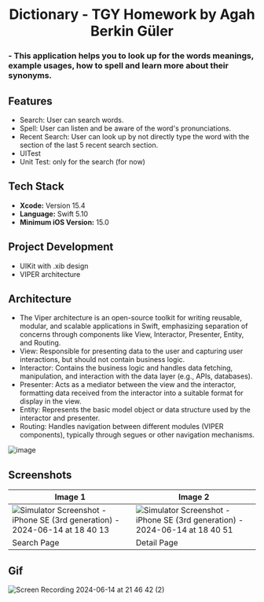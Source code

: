 <div  align="center">
<h1> Dictionary - TGY Homework by Agah Berkin Güler </h1>
</div>

<div  align="leading">
<h3> - This application helps you to look up for the words meanings, example usages, how to spell and learn more about their synonyms. </h3>
</div>

## Features
- Search: User can search words.
- Spell: User can listen and be aware of the word's pronunciations.
- Recent Search: User can look up by not directly type the word with the section of the last 5 recent search section.
- UITest
- Unit Test: only for the search (for now)

## Tech Stack
- **Xcode:** Version 15.4
- **Language:** Swift 5.10
- **Minimum iOS Version:** 15.0

## Project Development
- UIKit with .xib design
- VIPER architecture

## Architecture
- The Viper architecture is an open-source toolkit for writing reusable, modular, and scalable applications in Swift, emphasizing separation of concerns through components like View, Interactor, Presenter, Entity, and Routing.
- View: Responsible for presenting data to the user and capturing user interactions, but should not contain business logic.
- Interactor: Contains the business logic and handles data fetching, manipulation, and interaction with the data layer (e.g., APIs, databases).
- Presenter: Acts as a mediator between the view and the interactor, formatting data received from the interactor into a suitable format for display in the view.
- Entity: Represents the basic model object or data structure used by the interactor and presenter.
- Routing: Handles navigation between different modules (VIPER components), typically through segues or other navigation mechanisms.

![image](https://github.com/agahberkknglr/turkcell-viper-dictionary/assets/79965739/688e916b-a4ee-4149-8909-45ab6d12cb44)

 ## Screenshots
| Image 1                | Image 2                |
|------------------------|------------------------|
| ![Simulator Screenshot - iPhone SE (3rd generation) - 2024-06-14 at 18 40 13](https://github.com/agahberkknglr/turkcell-viper-dictionary/assets/79965739/0d8c8d0e-fe28-4796-8ceb-2a5e1af68bb1) | ![Simulator Screenshot - iPhone SE (3rd generation) - 2024-06-14 at 18 40 51](https://github.com/agahberkknglr/turkcell-viper-dictionary/assets/79965739/413daed8-f4d2-47a7-9786-17bdda1c85a1) |
| Search Page | Detail Page |

## Gif
![Screen Recording 2024-06-14 at 21 46 42 (2)](https://github.com/agahberkknglr/turkcell-viper-dictionary/assets/79965739/54bfdd51-f196-4b4a-8217-881382232d82)


